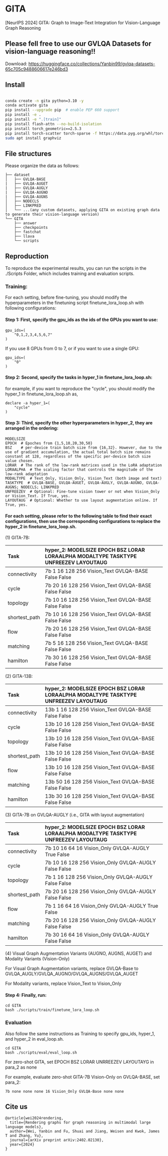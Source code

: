 # GITA
[NeurIPS 2024] GITA: Graph to Image-Text Integration for Vision-Language Graph Reasoning

## Please fell free to use our GVLQA Datasets for vision-language reasoning!!
Download:
https://huggingface.co/collections/Yanbin99/gvlqa-datasets-65c705c9488606617e246bd3


## Install
```bash

conda create -n gita python=3.10 -y
conda activate gita
pip install --upgrade pip  # enable PEP 660 support
pip install -e .
pip install -e ".[train]"
pip install flash-attn --no-build-isolation
pip install torch_geometric==2.5.3
pip install torch-scatter torch-sparse -f https://data.pyg.org/whl/torch-2.0.1+cu117.html
sudo apt install graphviz
```

## File structures
Please organize the data as follows:
```
├── dataset
│   ├── GVLQA-BASE
|   ├── GVLQA-AUGET
|   ├── GVLQA-AUGLY
|   ├── GVLQA-AUGNO
|   ├── GVLQA-AUGNS
│   ├── NODECLS
│   ├── LINKPRED
│   └── ...(any custom datasets, applying GITA on existing graph data to generate their vision-language version)
└── GITA
    ├── answer
    ├── checkpoints
    ├── fastchat
    ├── llava
    └── scripts

```

## Reproduction
To reproduce the experimental results, you can run the scripts in the ./Scripts Folder, which includes training and evaluation scripts. 

### Training:  
For each setting, before fine-tuning, you should modify the hyperparameters in the finetuning script finetune_lora_loop.sh with following configurations:

#### Step 1: First, specify the gpu_ids as the ids of the GPUs you want to use:
~~~
gpu_ids=(
    "0,1,2,3,4,5,6,7"
)
~~~
If you use 8 GPUs from 0 to 7, or if you want to use a single GPU:
~~~
gpu_ids=(
    "0"
)
~~~

#### Step 2: Second, specify the tasks in hyper_1 in finetune_lora_loop.sh:

for example, if you want to reproduce the "cycle", you should modify the hyper_1 in finetune_lora_loop.sh as,
~~~
declare -a hyper_1=(
    "cycle"
)
~~~

#### Step 3: Third, specify the other hyperparameters in hyper_2, they are arranged in the ordering:
~~~
MODELSIZE
EPOCH  # Epoches from {1,5,10,20,30,50}
BSZ    # per-device train batch size from {16,32}. However, due to the use of gradient accumulation, the actual total batch size remains constant at 128, regardless of the specific per-device batch size value chosen.
LORAR  # The rank of the low-rank matrices used in the LoRA adaptation
LORAALPHA  # The scaling factor that controls the magnitude of the low-rank adaptation
MODALTYPE  # Text_Only, Vision_Only, Vision_Text (both image and text)
TASKTYPE  # GVLQA-BASE, GVLQA-AUGET, GVLQA-AUGLY, GVLQA-AUGNO, GVLQA-AUGNS; NODECLS; LINKPRED
UNFREEZEV  # Optional: Fine-tune vision tower or not when Vision_Only or Vision_Text. If True, yes.
LAYOUTAUG  # Optional: Whether to use layout augmentation online. If True, yes.
~~~

#### For each setting, please refer to the following table to find their exact configurations, then use the corresponding configurations to replace the hyper_2 in finetune_lora_loop.sh.

(1) GITA-7B:

|Task|hyper_2: MODELSIZE EPOCH BSZ LORAR LORAALPHA MODALTYPE TASKTYPE UNFREEZEV LAYOUTAUG|
|:---|:---|
|connectivity|7b 1 16 128 256 Vision_Text GVLQA-BASE False False|
|cycle|7b 20 16 128 256 Vision_Text GVLQA-BASE False False|
|topology|7b 10 16 128 256 Vision_Text GVLQA-BASE False False|
|shortest_path|7b 10 16 128 256 Vision_Text GVLQA-BASE False False|
|flow|7b 20 16 128 256 Vision_Text GVLQA-BASE False False|
|matching|7b 5 16 128 256 Vision_Text GVLQA-BASE False False|
|hamilton|7b 30 16 128 256 Vision_Text GVLQA-BASE False False|

(2) GITA-13B:

|Task|hyper_2: MODELSIZE EPOCH BSZ LORAR LORAALPHA MODALTYPE TASKTYPE UNFREEZEV LAYOUTAUG|
|:---|:---|
|connectivity|13b 1 16 128 256 Vision_Text GVLQA-BASE False False|
|cycle|13b 10 16 128 256 Vision_Text GVLQA-BASE False False|
|topology|13b 10 16 128 256 Vision_Text GVLQA-BASE False False|
|shortest_path|13b 10 16 128 256 Vision_Text GVLQA-BASE False False|
|flow|13b 10 16 128 256 Vision_Text GVLQA-BASE False False|
|matching|13b 50 16 128 256 Vision_Text GVLQA-BASE False False|
|hamilton|13b 30 16 128 256 Vision_Text GVLQA-BASE False False|

(3) GITA-7B on GVLQA-AUGLY (i.e., GITA with layout augmentation)

|Task|hyper_2: MODELSIZE EPOCH BSZ LORAR LORAALPHA MODALTYPE TASKTYPE UNFREEZEV LAYOUTAUG|
|:---|:---|
|connectivity|7b 10 16 64 16 Vision_Only GVLQA-AUGLY True False|
|cycle|7b 10 16 128 256 Vision_Only GVLQA-AUGLY False False|
|topology|7b 1 16 128 256 Vision_Only GVLQA-AUGLY False False|
|shortest_path|7b 20 16 128 256 Vision_Only GVLQA-AUGLY False False|
|flow|7b 1 16 64 16 Vision_Only GVLQA-AUGLY True False|
|matching|7b 20 16 128 256 Vision_Only GVLQA-AUGLY False False|
|hamilton|7b 30 16 64 16 Vision_Only GVLQA-AUGLY False False|

(4) Visual Graph Augmentation Variants (AUGNO, AUGNS, AUGET) and Modality Variants (Vision-Only)
   
For Visual Graph Augmentation variants, replace GVLQA-Base to GVLQA_AUGLY/GVLQA_AUGNO/GVLQA_AUGNS/GVLQA_AUGET

For Modality variants, replace Vision_Text to Vision_Only

#### Step 4: Finally, run:
~~~
cd GITA
bash ./scripts/train/finetune_lora_loop.sh
~~~


### Evaluation
Also follow the same instructions as Training to specify gpu_ids, hyper_1, and hyper_2 in eval_loop.sh.
~~~
cd GITA
bash ./scripts/eval/eval_loop.sh
~~~
For zero-shot GITA, set EPOCH BSZ LORAR UNRREEZEV LAYOUTAYG in para_2 as none

For example, evaluate zero-shot GITA-7B Vision-Only on GVLQA-BASE, set para_2:
~~~
7b none none none 16 Vision_Only GVLQA-Base none none
~~~

## Cite us
~~~
@article{wei2024rendering,
  title={Rendering graphs for graph reasoning in multimodal large language models},
  author={Wei, Yanbin and Fu, Shuai and Jiang, Weisen and Kwok, James T and Zhang, Yu},
  journal={arXiv preprint arXiv:2402.02130},
  year={2024}
}
~~~
